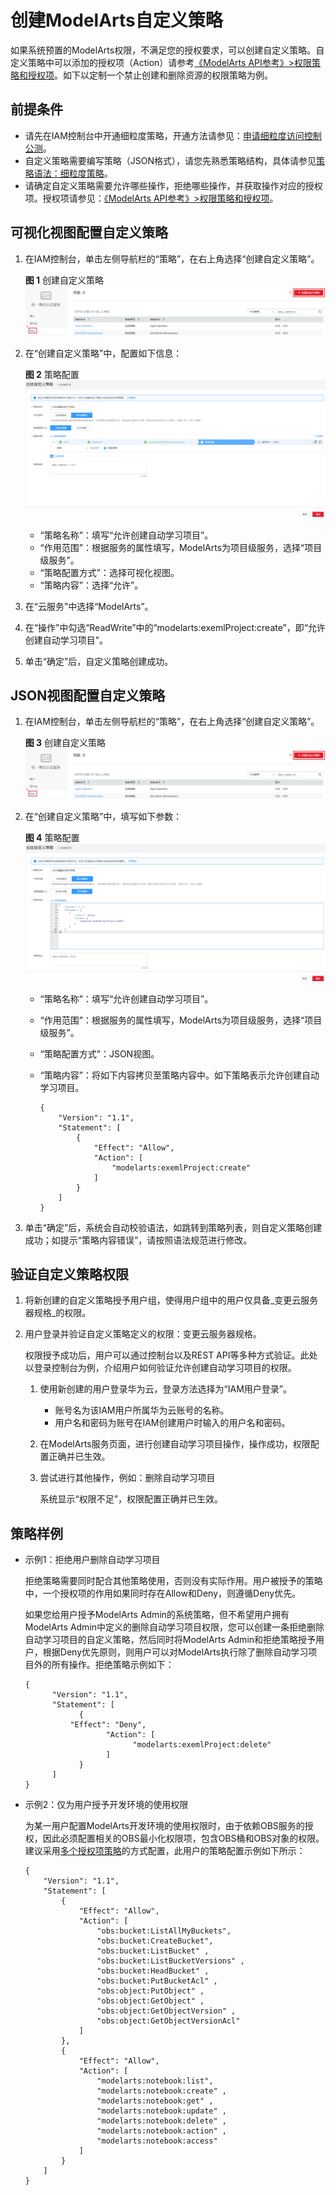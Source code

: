 # 创建ModelArts自定义策略<a name="modelarts_23_0080"></a>

如果系统预置的ModelArts权限，不满足您的授权要求，可以创建自定义策略。自定义策略中可以添加的授权项（Action）请参考[《ModelArts API参考》\>权限策略和授权项](https://support.huaweicloud.com/api-modelarts/modelarts_03_0146.html)。如下以定制一个禁止创建和删除资源的权限策略为例。

## 前提条件<a name="section1783020250912"></a>

-   请先在IAM控制台中开通细粒度策略，开通方法请参见：[申请细粒度访问控制公测](https://support.huaweicloud.com/usermanual-iam/iam_01_019.html)。
-   自定义策略需要编写策略（JSON格式），请您先熟悉策略结构，具体请参见[策略语法：细粒度策略](策略语法-细粒度策略.md)。
-   请确定自定义策略需要允许哪些操作，拒绝哪些操作，并获取操作对应的授权项。授权项请参见：[《ModelArts API参考》\>权限策略和授权项](https://support.huaweicloud.com/api-modelarts/modelarts_03_0146.html)。

## 可视化视图配置自定义策略<a name="section24744865"></a>

1.  在IAM控制台，单击左侧导航栏的“策略”，在右上角选择“创建自定义策略”。

    **图 1**  创建自定义策略<a name="fig149639498224"></a>  
    ![](figures/创建自定义策略.png "创建自定义策略")

2.  在“创建自定义策略”中，配置如下信息：

    **图 2**  策略配置<a name="fig938634672419"></a>  
    ![](figures/策略配置.png "策略配置")

    -   “策略名称”：填写“允许创建自动学习项目”。
    -   “作用范围”：根据服务的属性填写，ModelArts为项目级服务，选择“项目级服务”。
    -   “策略配置方式”：选择可视化视图。
    -   “策略内容”：选择“允许”。

3.  在“云服务”中选择“ModelArts”。
4.  在“操作”中勾选“ReadWrite”中的“modelarts:exemlProject:create”，即“允许创建自动学习项目”。
5.  单击“确定”后，自定义策略创建成功。

## JSON视图配置自定义策略<a name="section21377195"></a>

1.  在IAM控制台，单击左侧导航栏的“策略”，在右上角选择“创建自定义策略”。

    **图 3**  创建自定义策略<a name="fig6854195511249"></a>  
    ![](figures/创建自定义策略-24.png "创建自定义策略-24")

2.  在“创建自定义策略”中，填写如下参数：

    **图 4**  策略配置<a name="fig2087819122518"></a>  
    ![](figures/策略配置-25.png "策略配置-25")

    -   “策略名称”：填写“允许创建自动学习项目”。
    -   “作用范围”：根据服务的属性填写，ModelArts为项目级服务，选择“项目级服务”。
    -   “策略配置方式”：JSON视图。
    -   “策略内容”：将如下内容拷贝至策略内容中。如下策略表示允许创建自动学习项目。

        ```
        {
            "Version": "1.1",
            "Statement": [
                {
                    "Effect": "Allow",
                    "Action": [
                        "modelarts:exemlProject:create"
                    ]
                }
            ]
        }
        ```

3.  单击“确定”后，系统会自动校验语法，如跳转到策略列表，则自定义策略创建成功；如提示“策略内容错误”，请按照语法规范进行修改。

## 验证自定义策略权限<a name="section4940144546"></a>

1.  将新创建的自定义策略授予用户组，使得用户组中的用户仅具备_变更云服务器规格_的权限。
2.  用户登录并验证自定义策略定义的权限：变更云服务器规格。

    权限授予成功后，用户可以通过控制台以及REST API等多种方式验证。此处以登录控制台为例，介绍用户如何验证允许创建自动学习项目的权限。

    1.  使用新创建的用户登录华为云，登录方法选择为“IAM用户登录”。
        -   账号名为该IAM用户所属华为云账号的名称。
        -   用户名和密码为账号在IAM创建用户时输入的用户名和密码。

    2.  在ModelArts服务页面，进行创建自动学习项目操作，操作成功，权限配置正确并已生效。
    3.  尝试进行其他操作，例如：删除自动学习项目

        系统显示“权限不足”，权限配置正确并已生效。



## 策略样例<a name="section1493518251395"></a>

-   示例1：拒绝用户删除自动学习项目

    拒绝策略需要同时配合其他策略使用，否则没有实际作用。用户被授予的策略中，一个授权项的作用如果同时存在Allow和Deny，则遵循Deny优先。

    如果您给用户授予ModelArts Admin的系统策略，但不希望用户拥有ModelArts Admin中定义的删除自动学习项目权限，您可以创建一条拒绝删除自动学习项目的自定义策略，然后同时将ModelArts Admin和拒绝策略授予用户，根据Deny优先原则，则用户可以对ModelArts执行除了删除自动学习项目外的所有操作。拒绝策略示例如下：

    ```
    { 
          "Version": "1.1", 
          "Statement": [ 
                { 
    		  "Effect": "Deny", 
                      "Action": [ 
                            "modelarts:exemlProject:delete" 
                      ] 
                } 
          ] 
    }
    ```

-   示例2：仅为用户授予开发环境的使用权限

    为某一用户配置ModelArts开发环境的使用权限时，由于依赖OBS服务的授权，因此必须配置相关的OBS最小化权限项，包含OBS桶和OBS对象的权限。建议采用[多个授权项策略](策略语法-细粒度策略.md#section1228667174118)的方式配置，此用户的策略配置示例如下所示：

    ```
    { 
        "Version": "1.1", 
        "Statement": [ 
            { 
                "Effect": "Allow", 
                "Action": [ 
                    "obs:bucket:ListAllMyBuckets", 
                    "obs:bucket:CreateBucket", 
                    "obs:bucket:ListBucket" ,
                    "obs:bucket:ListBucketVersions" ,
                    "obs:bucket:HeadBucket" ,
                    "obs:bucket:PutBucketAcl" ,
                    "obs:object:PutObject" ,
                    "obs:object:GetObject" ,
                    "obs:object:GetObjectVersion" ,
                    "obs:object:GetObjectVersionAcl" 
                ] 
            }, 
            { 
                "Effect": "Allow", 
                "Action": [ 
                    "modelarts:notebook:list", 
                    "modelarts:notebook:create" ,
                    "modelarts:notebook:get" ,
                    "modelarts:notebook:update" ,
                    "modelarts:notebook:delete" ,
                    "modelarts:notebook:action" ,
                    "modelarts:notebook:access" 
                ] 
            } 
        ] 
    }
    ```


